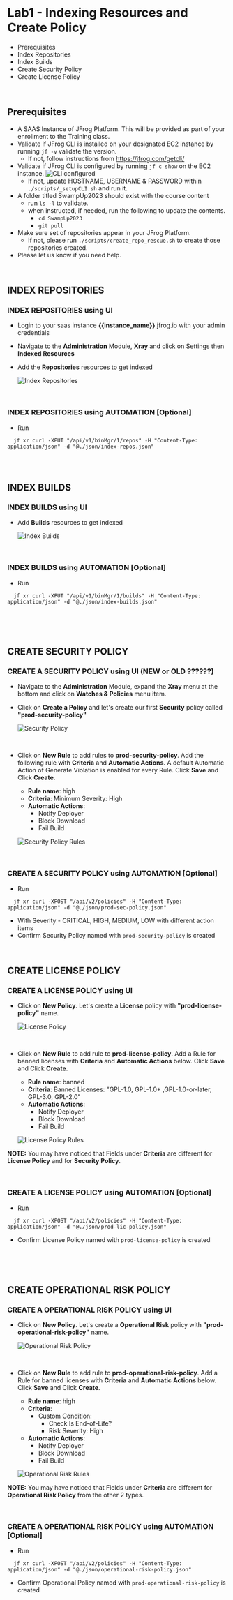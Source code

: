 # Lab1 - Indexing Resources and Create Policy
- Prerequisites
- Index Repositories
- Index Builds
- Create Security Policy
- Create License Policy

<br/>

## Prerequisites
- A SAAS Instance of JFrog Platform. This will be provided as part of your enrollment to the Training class.
- Validate if JFrog CLI is installed on your designated EC2 instance by running `jf -v` validate the version.
  - If not, follow instructions from https://jfrog.com/getcli/ 
- Validate if JFrog CLI is configured by running `jf c show` on the EC2 instance.
      ![CLI configured](images/cli_configured.png)
  -  If not, update HOSTNAME, USERNAME & PASSWORD within `./scripts/_setupCLI.sh` and run it.
- A folder titled SwampUp2023 should exist with the course content
  - run `ls -l` to validate.
  - when instructed, if needed, run the following to update the contents.
    - `cd SwampUp2023`
    - `git pull` 
- Make sure set of repositories appear in your JFrog Platform.
  -  If not, please run `./scripts/create_repo_rescue.sh` to create those repositories created. 
- Please let us know if you need help. 

<br/>

## INDEX REPOSITORIES 
### INDEX REPOSITORIES using UI

- Login to your saas instance **{{instance_name}}**.jfrog.io with  your admin credentials

- Navigate to the **Administration** Module, **Xray** and click on Settings then **Indexed Resources**

- Add the **Repositories** resources to get indexed

  ![Index Repositories](images/1-1.gif)

<br/>

### INDEX REPOSITORIES using AUTOMATION [Optional]
- Run 
```
  jf xr curl -XPUT "/api/v1/binMgr/1/repos" -H "Content-Type: application/json" -d "@./json/index-repos.json"
  
```

<br/> 

## INDEX BUILDS 
### INDEX BUILDS using UI
- Add **Builds** resources to get indexed
  
  ![Index Builds](images/1-2.gif)

<br/>

### INDEX BUILDS using AUTOMATION [Optional]
- Run 
```
  jf xr curl -XPUT "/api/v1/binMgr/1/builds" -H "Content-Type: application/json" -d "@./json/index-builds.json"
```

<br/>
<br/>
<br/>

## CREATE SECURITY POLICY
### CREATE A SECURITY POLICY using UI (NEW or OLD ??????)
- Navigate to the **Administration** Module, expand the **Xray** menu at the bottom and click on **Watches & Policies** menu item.
- Click on **Create a Policy** and let's create our first **Security** policy called **"prod-security-policy"**
  
  ![Security Policy](images/1-3.gif)

<br/>

- Click on **New Rule** to add rules to **prod-security-policy**. Add the following rule with **Criteria** and **Automatic Actions**. A default Automatic Action of Generate Violation is enabled for every Rule. Click **Save** and Click **Create**.
  * **Rule name**: high
  * **Criteria**: Minimum Severity: High
  * **Automatic Actions**: 
    * Notify Deployer
    * Block Download 
    * Fail Build
  
  ![Security Policy Rules](images/1-4.gif)

<br/>

### CREATE A SECURITY POLICY using AUTOMATION [Optional]
- Run
```
  jf xr curl -XPOST "/api/v2/policies" -H "Content-Type: application/json" -d "@./json/prod-sec-policy.json"
```
  - With Severity - CRITICAL, HIGH, MEDIUM, LOW with different action items
- Confirm Security Policy named with ``prod-security-policy`` is created

<br/>

## CREATE LICENSE POLICY
### CREATE A LICENSE POLICY using UI
- Click on **New Policy**. Let's create a **License** policy with **"prod-license-policy"** name.
 
  ![License Policy](images/1-5.gif)

<br/>

- Click on **New Rule** to add rule to **prod-license-policy**. Add a Rule for banned licenses with **Criteria** and **Automatic Actions** below. Click **Save** and Click **Create**.
  * **Rule name**: banned
  * **Criteria**: Banned Licenses: "GPL-1.0, GPL-1.0+ ,GPL-1.0-or-later, GPL-3.0, GPL-2.0"
  * **Automatic Actions**:
    * Notify Deployer
    * Block Download
    * Fail Build
  
  ![License Policy Rules](images/1-6.gif)
  
**NOTE:** You may have noticed that Fields under **Criteria** are different for **License Policy** and for **Security Policy**.  

<br/>

### CREATE A LICENSE POLICY using AUTOMATION [Optional]
- Run 
```
  jf xr curl -XPOST "/api/v2/policies" -H "Content-Type: application/json" -d "@./json/prod-lic-policy.json"
```
- Confirm License Policy named with ``prod-license-policy`` is created

<br/>
<br/>
<br/>

## CREATE OPERATIONAL RISK POLICY
### CREATE A OPERATIONAL RISK POLICY using UI
- Click on **New Policy**. Let's create a **Operational Risk** policy with **"prod-operational-risk-policy"** name.
 
  ![Operational Risk Policy](images/Op_Risk_create_policy.gif)

<br/>

- Click on **New Rule** to add rule to **prod-operational-risk-policy**. Add a Rule for banned licenses with **Criteria** and **Automatic Actions** below. Click **Save** and Click **Create**.
  * **Rule name**: high
  * **Criteria**: 
      * Custom Condition: 
          * Check Is End-of-Life?
          * Risk Severity: High
  * **Automatic Actions**:
    * Notify Deployer
    * Block Download
    * Fail Build
  
  ![Operational Risk Rules](images/Op_Risk_create_rule.gif)
  
**NOTE:** You may have noticed that Fields under **Criteria** are different for **Operational Risk Policy** from the other 2 types.  

<br/>

### CREATE A OPERATIONAL RISK POLICY using AUTOMATION [Optional]
- Run 
```
  jf xr curl -XPOST "/api/v2/policies" -H "Content-Type: application/json" -d "@./json/operational-risk-policy.json"
```
- Confirm Operational Policy named with ``prod-operational-risk-policy`` is created
